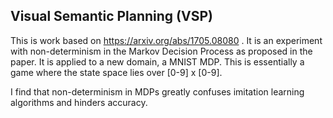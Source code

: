 ## Visual Semantic Planning (VSP)

This is work based on https://arxiv.org/abs/1705.08080 . It is an experiment with non-determinism in the Markov Decision Process as proposed in the paper. It is applied to a new domain, a MNIST MDP. This is essentially a game where the state space lies over [0-9] x [0-9]. 

I find that non-determinism in MDPs greatly confuses imitation learning algorithms and hinders accuracy.
